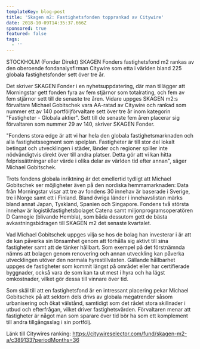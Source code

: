 ```yaml
---
templateKey: blog-post
title: 'Skagen m2: Fastighetsfonden topprankad av Citywire'
date: 2018-10-09T14:35:37.666Z
sponsored: true
featured: false
tags:
  - ''
---
```

STOCKHOLM (Fonder Direkt) SKAGEN Fonders fastighetsfond m2 rankas av den oberoende fondanalysfirman Citywire som etta i världen bland 225 globala fastighetsfonder sett över tre år.

Det skriver SKAGEN Fonder i en nyhetsuppdatering, där man tillägger att Morningstar gett fonden fyra av fem stjärnor som totalrating, och fem av fem stjärnor sett till de senaste tre åren. Vidare uppges SKAGEN m2:s förvaltare Michael Gobitschek vara AA-ratad av Citywire och rankad som nummer ett av 140 portföljförvaltare sett över tre år inom kategorin "Fastigheter - Globala aktier". Sett till de senaste fem åren placerar sig förvaltaren som nummer 29 av 140, skriver SKAGEN Fonder.

"Fondens stora edge är att vi har hela den globala fastighetsmarknaden och alla fastighetssegment som spelplan. Fastigheter är till stor del lokalt betingat och utvecklingen i städer, länder och regioner spiller inte nödvändigtvis direkt över till andra platser. Detta gör att vi kan hitta felprissättningar eller värde i olika delar av världen tid efter annan", säger Michael Gobitschek.

Trots fondens globala inriktning är det emellertid tydligt att Michael Gobitschek ser möjligheter även på den nordiska hemmamarknaden: Data från Morningstar visar att tre av fondens 30 innehav är baserade i Sverige, tre i Norge samt ett i Finland. Bland övriga länder i innehavslistan märks bland annat Japan, Tyskland, Spanien och Singapore. Fondens två största innehav är logistikfastighetsbolaget Catena samt miljonprogramsoperatören D Carnegie (blivande Hembla), som båda dessutom gett de bästa avkastningsbidragen till SKAGEN m2 det senaste kvartalet. 

Vad Michael Gobitschek uppges vilja se hos de bolag han investerar i är att de kan påverka sin lönsamhet genom att förhålla sig aktivt till sina fastigheter samt att de tänker hållbart. Som exempel på det förstnämnda nämns att bolagen genom renovering och annan utveckling kan påverka utvecklingen utöver den normala hyrestillväxten. Gällande hållbarhet uppges de fastigheter som kommit längst på området eller har certifierade byggnader, också vara de som kan ta ut mest i hyra och ha lägst omkostnader, vilket gör dessa till vinnare över tid.

Som skäl till att en fastighetsfond är en intressant placering pekar Michael Gobitschek på att sektorn dels drivs av globala megatrender såsom urbanisering och ökat välstånd, samtidigt som det rådet stora skillnader i utbud och efterfrågan, vilket driver fastighetsvärden. Förvaltaren menar att fastigheter är något man som sparare över tid bör ha som ett komplement till andra tillgångsslag i sin portfölj.

Länk till Citywires ranking: https://citywireselector.com/fund/skagen-m2-a/c389133?periodMonths=36
